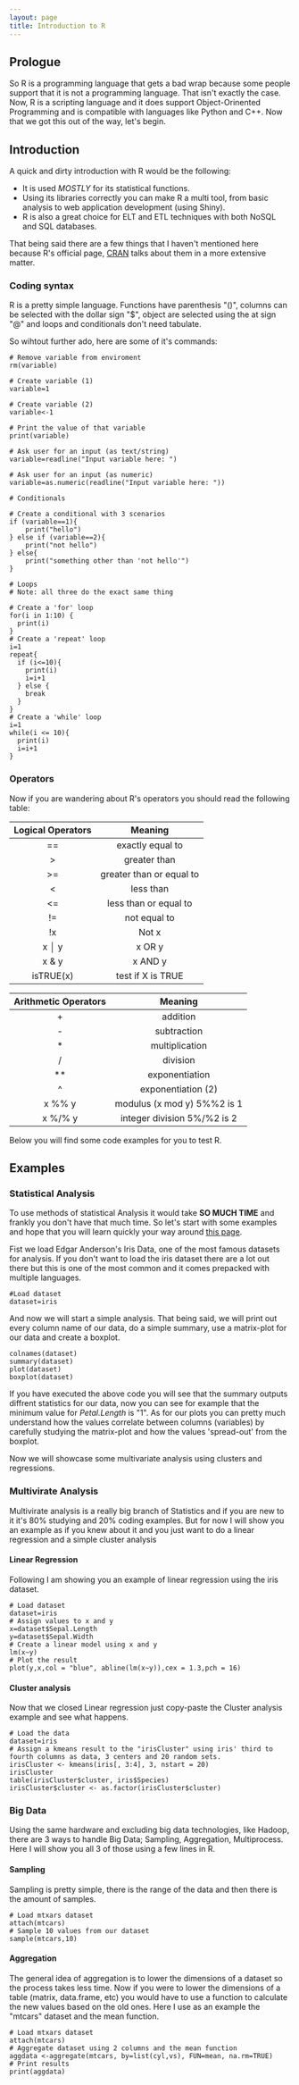 ```yaml
---
layout: page
title: Introduction to R
---
```

## Prologue
So R is a programming language that gets a bad wrap because some people support that it is not a programming language.
That isn't exactly the case. Now, R is a scripting language and it does support Object-Orinented Programming and is compatible with
languages like Python and C++. Now that we got this out of the way, let's begin.

## Introduction
A quick and dirty introduction with R would be the following:

+ It is used *MOSTLY* for its statistical functions.
+ Using its libraries correctly you can make R a multi tool, from basic analysis to web application development (using Shiny).
+ R is also a great choice for ELT and ETL techniques with both NoSQL and SQL databases.

That being said there are a few things that I haven't mentioned here because R's official page, [CRAN](https://cran.r-project.org/doc/FAQ/R-FAQ.html) talks about them in a more extensive matter.

### Coding syntax
R is a pretty simple language. Functions have parenthesis "()", columns can be selected with the dollar sign "$", object are selected using the at sign "@" and loops and conditionals don't need tabulate.

So wihtout further ado, here are some of it's commands:

```
# Remove variable from enviroment
rm(variable)

# Create variable (1)
variable=1

# Create variable (2)
variable<-1

# Print the value of that variable
print(variable)

# Ask user for an input (as text/string)
variable=readline("Input variable here: ")

# Ask user for an input (as numeric)
variable=as.numeric(readline("Input variable here: "))

# Conditionals

# Create a conditional with 3 scenarios
if (variable==1){
    print("hello")
} else if (variable==2){
    print("not hello")
} else{
    print("something other than 'not hello'")
}

# Loops
# Note: all three do the exact same thing

# Create a 'for' loop
for(i in 1:10) {
  print(i)
}
# Create a 'repeat' loop
i=1
repeat{
  if (i<=10){
    print(i)
    i=i+1
  } else {
    break
  }
}
# Create a 'while' loop
i=1
while(i <= 10){
  print(i)
  i=i+1
}
```
### Operators
Now if you are wandering about R's operators you should read the following table:


| Logical Operators       | Meaning        |
|:-------------:|:-------------:|
| ==     | exactly equal to |
| >      | greater than     |
| >= | greater than or equal to|
| <     | less than |
| <=     | less than or equal to|
| != | not equal to|
| !x    | Not x |
| x │ y | x OR y|
| x & y | x AND y|
| isTRUE(x)    | test if X is TRUE |


| Arithmetic Operators       | Meaning        |
|:-------------:|:-------------:|
| +    | addition |
| -      | subtraction     |
| * | multiplication|
| /     | division |
| **   | exponentiation|
| ^ | exponentiation (2)|
| x %% y    | modulus (x mod y) 5%%2 is 1 |
| x %/% y | integer division 5%/%2 is 2|


Below you will find some code examples for you to test R.
## Examples

### Statistical Analysis
To use methods of statistical Analysis it would take **SO MUCH TIME** and frankly you don't have that much time. So let's start with some examples and hope that you will learn quickly your way around [this page](https://cran.r-project.org/web/packages/available_packages_by_name.html).


Fist we load Edgar Anderson's Iris Data, one of the most famous datasets for analysis. If you don't want to load the iris dataset there are a lot out there but this is one of the most common and it comes prepacked with multiple languages.
```
#Load dataset
dataset=iris
```
And now we will start a simple analysis. That being said, we will print out every column name of our data, do a simple summary, use a matrix-plot for our data and create a boxplot.
```
colnames(dataset)
summary(dataset)
plot(dataset)
boxplot(dataset)
```
If you have executed the above code you will see that the summary outputs diffrent statistics for our data, now you can see for example that the minimum value for *Petal.Length* is "1". As for our plots you can pretty much understand how the values correlate between columns (variables) by carefully studying the matrix-plot and how the values 'spread-out' from the boxplot.

Now we will showcase some multivariate analysis using clusters and regressions.

### Multivirate Analysis
Multivirate analysis is a really big branch of Statistics and if you are new to it it's 80% studying and 20% coding examples. But for now I will show you an example as if you knew about it and you just want to do a linear regression and a simple cluster analysis
#### Linear Regression
Following I am showing you an example of linear regression using the iris dataset.
```
# Load dataset
dataset=iris
# Assign values to x and y
x=dataset$Sepal.Length
y=dataset$Sepal.Width
# Create a linear model using x and y
lm(x~y)
# Plot the result
plot(y,x,col = "blue", abline(lm(x~y)),cex = 1.3,pch = 16)
```
#### Cluster analysis
Now that we closed Linear regression just copy-paste the Cluster analysis example and see what happens.
```
# Load the data
dataset=iris
# Assign a kmeans result to the "irisCluster" using iris' third to fourth columns as data, 3 centers and 20 random sets.
irisCluster <- kmeans(iris[, 3:4], 3, nstart = 20)
irisCluster
table(irisCluster$cluster, iris$Species)
irisCluster$cluster <- as.factor(irisCluster$cluster)
```
### Big Data
Using the same hardware and excluding big data technologies, like Hadoop, there are 3 ways to handle Big Data; Sampling, Aggregation, Multiprocess. Here I will show you all 3 of those using a few lines in R.

#### Sampling
Sampling is pretty simple, there is the range of the data and then there is the amount of samples.
```
# Load mtxars dataset
attach(mtcars)
# Sample 10 values from our dataset
sample(mtcars,10)
```
#### Aggregation
The general idea of aggregation is to lower the dimensions of a dataset so the process takes less time. Now if you were to lower the dimensions of a table (matrix, data.frame, etc) you would have to use a function to calculate the new values based on the old ones. Here I use as an example the "mtcars" dataset and the mean function. 
```
# Load mtxars dataset
attach(mtcars)
# Aggregate dataset using 2 columns and the mean function
aggdata <-aggregate(mtcars, by=list(cyl,vs), FUN=mean, na.rm=TRUE)
# Print results
print(aggdata)
```